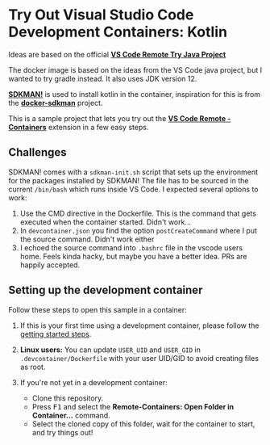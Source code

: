 # Try Out Visual Studio Code Development Containers: Kotlin

Ideas are based on the official **[VS Code Remote Try Java Project](https://github.com/microsoft/vscode-remote-try-java)**

The docker image is based on the ideas from the VS Code java project, but I wanted to try gradle instead. 
It also uses JDK version 12. 

**[SDKMAN!](https://sdkman.io)** is used to install kotlin in the container, inspiration for this is from the **[docker-sdkman](https://github.com/donbeave/docker-sdkman)** project.

This is a sample project that lets you try out the **[VS Code Remote - Containers](https://aka.ms/vscode-remote/containers)** extension in a few easy steps.

## Challenges ##

SDKMAN! comes with a `sdkman-init.sh` script that sets up the environment for the packages installed by SDKMAN! The file has to be sourced in the current `/bin/bash` which runs inside VS Code. I expected several options to work:

1. Use the CMD directive in the Dockerfile. This is the command that gets executed when the container started. Didn't work...
2. In `devcontainer.json` you find the option `postCreateCommand` where I put the source command. Didn't work either
3. I echoed the source command into `.bashrc` file in the vscode users home. Feels kinda hacky, but maybe you have a better idea. PRs are happily accepted.

## Setting up the development container

Follow these steps to open this sample in a container:

1. If this is your first time using a development container, please follow the [getting started steps](https://aka.ms/vscode-remote/containers/getting-started).

2. **Linux users:** You can update `USER_UID` and `USER_GID` in `.devcontainer/Dockerfile` with your user UID/GID to avoid creating files as root.

3. If you're not yet in a development container:
   - Clone this repository.
   - Press <kbd>F1</kbd> and select the **Remote-Containers: Open Folder in Container...** command.
   - Select the cloned copy of this folder, wait for the container to start, and try things out!